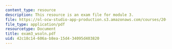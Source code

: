 ```yaml
---
content_type: resource
description: This resource is an exam file for module 3.
file: https://ol-ocw-studio-app-production.s3.amazonaws.com/courses/20-181-computation-for-biological-engineers-fall-2006/42c18c14606ab8ea15d434095d403820_exam3_wsoln.pdf
file_type: application/pdf
resourcetype: Document
title: exam3_wsoln.pdf
uid: 42c18c14-606a-b8ea-15d4-34095d403820
---
```

